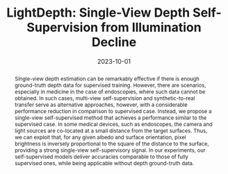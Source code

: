 ---
title: "LightDepth: Single-View Depth Self-Supervision from Illumination Decline"
collection: publications
date: 2023-10-01
doi: 'https://doi.org/10.1109/ICCV51070.2023.01945'
venue: 'IEEE/CVF International Conference on Computer Vision (ICCV)'
pages: 21273-21283
videourl: 'https://www.youtube.com/watch?v=Jrzzy2JjOCQ'
paperurl: 'https://openaccess.thecvf.com/content/ICCV2023/papers/Rodriguez-Puigvert_LightDepth_Single-View_Depth_Self-Supervision_from_Illumination_Decline_ICCV_2023_paper.pdf'
suppurl: 'https://openaccess.thecvf.com/content/ICCV2023/supplemental/Rodriguez-Puigvert_LightDepth_Single-View_Depth_ICCV_2023_supplemental.zip'
arxiv: '2308.10525'
website: 'https://sites.google.com/unizar.es/lightdepth'
authors:
  - jrp{1,*}
  - vmbatlle{1,*}
  - josemari{1}
  - rmcantin{1}
  - pascal.fua{2}
  - tardos{1}
  - jcivera{1}
notes:
  - "{*} Equal contribution"
  - "{1} Universidad de Zaragoza"
  - "{2} Ecole Polytechnique Fédérale de Lausanne"
header:
  teaser: rodriguez23_lightdepth.gif
abstract:
  "Single-view depth estimation can be remarkably effective if there is enough ground-truth depth data for supervised training. However, there are scenarios, especially in medicine in the case of endoscopies, where such data cannot be obtained. In such cases, multi-view self-supervision and synthetic-to-real transfer serve as alternative approaches, however, with a considerable performance reduction in comparison to supervised case. Instead, we propose a single-view self-supervised method that achieves a performance similar to the supervised case. In some medical devices, such as endoscopes, the camera and light sources are co-located at a small distance from the target surfaces. Thus, we can exploit that, for any given albedo and surface orientation, pixel brightness is inversely proportional to the square of the distance to the surface, providing a strong single-view self-supervisory signal. In our experiments, our self-supervised models deliver accuracies comparable to those of fully supervised ones, while being applicable without depth ground-truth data."
keywords: 
  - Depth Estimation
  - Illumination Decline
  - Endoscopy
bibtex: inproceedings
related:
  - /publications/photometric
  - /publications/endomapper
---